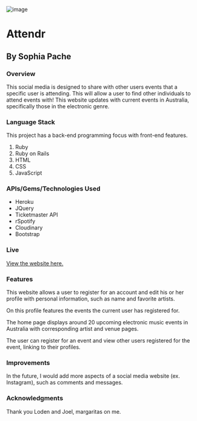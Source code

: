 ![image](https://github.com/sophiapache/project1/assets/113578180/5972ad8f-b21c-42a4-8d8c-9b72a35343da)

# Attendr

## By Sophia Pache

### Overview
This social media is designed to share with other users events that a specific user is attending. This will allow a user to find other individuals to attend events with! This website updates with current events in Australia, specifically those in the electronic genre. 

### Language Stack
This project has a back-end programming focus with front-end features.
1. Ruby
2. Ruby on Rails
3. HTML
4. CSS
5. JavaScript

### APIs/Gems/Technologies Used
* Heroku
* JQuery
* Ticketmaster API
* rSpotify
* Cloudinary
* Bootstrap

### Live
[View the website here.](https://attendr-app.herokuapp.com)

### Features
This website allows a user to register for an account and edit his or her profile with personal information, such as name and favorite artists.

On this profile features the events the current user has registered for.

The home page displays around 20 upcoming electronic music events in Australia with corresponding artist and venue pages. 

The user can register for an event and view other users registered for the event, linking to their profiles.

### Improvements
In the future, I would add more aspects of a social media website (ex. Instagram), such as comments and messages.

### Acknowledgments
Thank you Loden and Joel, margaritas on me.
